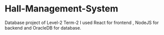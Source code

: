 # Hall-Management-System
Database project of Level-2 Term-2
I used React for frontend , NodeJS for backend and OracleDB for database. 
